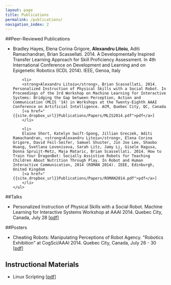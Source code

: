 ```yaml
---
layout: page
title: Publications
permalink: /publications/
navigation_index: 2
---
```


##Peer-Reviewed Publications

<div class="publications">
	<ul>
		<li>
		Bradley Hayes, Elena Corina Grigore, <strong>Alexandru Litoiu</strong>, Aditi Ramachandran, Brian Scassellati. 2014. A Developmentally Inspired Transfer Learning Approach for Skill Proficiency Assessment. In 4th International Conference on Development and Learning and on Epigenetic Robotics (ICDL 2014). IEEE, Genoa, Italy
		</li>

		<li>
		<strong>Alexandru Litoiu</strong>, Brian Scassellati. 2014. Personalized Instruction of Physical Skills with a Social Robot. In Proceedings of the 3rd Workshop on Machine Learning for Interactive Systems: Bridging the Gap between Perception, Action and Communication (MLIS '14) in Workshops at the Twenty-Eighth AAAI Conference on Artificial Intelligence. ACM, Quebec City, QC, Canada
		[<a href="{{site.dropbox_url}}Publications/Papers/MLIS2014.pdf">pdf</a>]
		</li>

		<li>
		Elaine Short, Katelyn Swift-Spong, Jillian Greczek, Aditi Ramachandran, <strong>Alexandru Litoiu</strong>, Elena Corina Grigore, David Feil-Seifer, Samuel Shuster, Jin Joo Lee, Shaobo Huang, Svetlana Levonisova, Sarah Litz, Jamy Li, Gisele Ragusa, Donna Spruijt-Metz, Maja Mataric, Brian Scassellati. 2014. How to Train Your DragonBot: Socially Assistive Robots for Teaching Children About Nutrition Through Play. In Robot and Human Interactive Communication, 2014 (ROMAN 2014). IEEE, Edinburgh, United Kingdom
		[<a href="{{site.dropbox_url}}Publications/Papers/ROMAN2014.pdf">pdf</a>]
		</li>
	</ul>
</div>

##Talks

<div class="publications">
	<ul>
		<li>
			Personalized Instruction of Physical Skills with a Social Robot. Machine Learning for Interactive Systems Workshop at AAAI 2014. Quebec City, Canada, July 28 
			[<a href="{{site.dropbox_url}}Publications/Posters/CheatingPoster.pdf">pdf</a>]
		</li>
	</ul>
</div>




##Posters

<div class="publications">
	<ul>
		<li>
			Cheating Robots: Manipulating Perceptions of Robot Agency. "Robotics Exhibition" at CogSci/AAAI 2014. Quebec City, Canada, July 26 - 30 
			[<a href="{{site.dropbox_url}}Publications/Posters/CheatingPoster.pdf">pdf</a>]
		</li>
	</ul>
</div>


## Instructional Materials
<div class="publications">
	<ul>
		<li>
			Linux Scripting 
			[<a href="{{site.dropbox_url}}Publications/Instructional/LinuxScripting.pdf">pdf</a>]
		</li>
	</ul>
</div>
